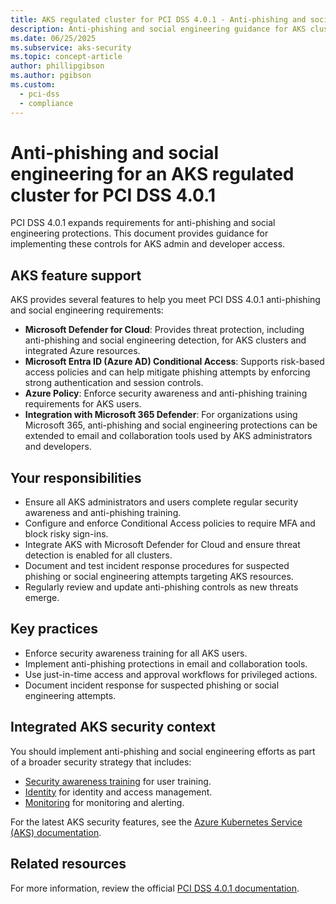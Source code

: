 ```yaml
---
title: AKS regulated cluster for PCI DSS 4.0.1 - Anti-phishing and social engineering
description: Anti-phishing and social engineering guidance for AKS clusters under PCI DSS 4.0.1.
ms.date: 06/25/2025
ms.subservice: aks-security
ms.topic: concept-article
author: phillipgibson
ms.author: pgibson
ms.custom:
  - pci-dss
  - compliance
---
```


# Anti-phishing and social engineering for an AKS regulated cluster for PCI DSS 4.0.1

PCI DSS 4.0.1 expands requirements for anti-phishing and social engineering protections. This document provides guidance for implementing these controls for AKS admin and developer access.

## AKS feature support

AKS provides several features to help you meet PCI DSS 4.0.1 anti-phishing and social engineering requirements:

- **Microsoft Defender for Cloud**: Provides threat protection, including anti-phishing and social engineering detection, for AKS clusters and integrated Azure resources.
- **Microsoft Entra ID (Azure AD) Conditional Access**: Supports risk-based access policies and can help mitigate phishing attempts by enforcing strong authentication and session controls.
- **Azure Policy**: Enforce security awareness and anti-phishing training requirements for AKS users.
- **Integration with Microsoft 365 Defender**: For organizations using Microsoft 365, anti-phishing and social engineering protections can be extended to email and collaboration tools used by AKS administrators and developers.

## Your responsibilities

- Ensure all AKS administrators and users complete regular security awareness and anti-phishing training.
- Configure and enforce Conditional Access policies to require MFA and block risky sign-ins.
- Integrate AKS with Microsoft Defender for Cloud and ensure threat detection is enabled for all clusters.
- Document and test incident response procedures for suspected phishing or social engineering attempts targeting AKS resources.
- Regularly review and update anti-phishing controls as new threats emerge.

## Key practices

- Enforce security awareness training for all AKS users.
- Implement anti-phishing protections in email and collaboration tools.
- Use just-in-time access and approval workflows for privileged actions.
- Document incident response for suspected phishing or social engineering attempts.

## Integrated AKS security context

You should implement anti-phishing and social engineering efforts as part of a broader security strategy that includes:

- [Security awareness training](./pci-dss-security-awareness-training.md) for user training.
- [Identity](./pci-dss-identity.md) for identity and access management.
- [Monitoring](./pci-dss-monitor.md) for monitoring and alerting.

For the latest AKS security features, see the [Azure Kubernetes Service (AKS) documentation](/azure/aks/).

## Related resources

For more information, review the official [PCI DSS 4.0.1 documentation](https://www.pcisecuritystandards.org/).
